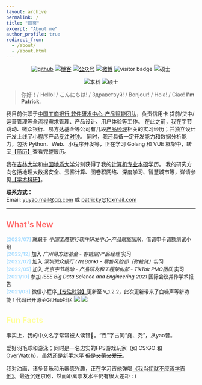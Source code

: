 ```yaml
---
layout: archive
permalink: /
title: "首页"
excerpt: "About me"
author_profile: true
redirect_from: 
  - /about/
  - /about.html
---
```


<p align="center">
  <a href="https://github.com/realyao"><img src="https://img.shields.io/badge/Github-realyao-181717.svg?logo=github" alt="github"></a>
  <!-- <a href="https://gitee.com/realyao"><img src="https://img.shields.io/badge/Gitee-realyao-C71D23.svg?logo=Gitee" alt="码云"></a> -->
  <a href="https://blog.csdn.net/qq_41339564"><img src="https://img.shields.io/badge/CSDN-realyao-blue.svg?logo=c" alt="博客"></a>
  <a href="https://realyao.gitee.io/gzh/"><img src="https://img.shields.io/badge/Wechat-REALY-brightgreen.svg?logo=wechat" alt="公众号"></a>
  <a href="https://www.weibo.com/yulaoban123"><img src="https://img.shields.io/badge/Weibo-realyao-red.svg" alt="微博"></a>  
  <img src="https://visitor-badge.glitch.me/badge?page_id=realyao.github.io/cv" alt="visitor badge"/>
  <a><img src="https://img.shields.io/badge/LastCommit-2023.07-skyblue.svg" alt="硕士"></a>  
<!--   <a href="https://www.weibo.com/yulaoban123"><img src="https://img.shields.io/badge/Weibo-realyao---critical.svg?logo=sina weibo" alt="微博"></a> -->
</p>

<p align="center">
  <a><img src="https://img.shields.io/badge/B.Eng.-Jilin%20Univ.-blue.svg" alt="本科"></a> 
  <a><img src="https://img.shields.io/badge/M.Eng.-China Univ. of Geo.-skyblue.svg" alt="硕士"></a>  
</p>

<!-------------------->
> 你好！/ Hello! / こんにちは! / Здравствуй! / Bonjour! / Hola! / Ciao!  **I'm Patrick**.

我目前供职于<u>中国工商银行 软件研发中心-产品赋能团队</u>，负责信用卡 贷前/贷中/运营管理等全流程需求管理、产品设计、用户体验等工作。
在此之前，我在字节跳动、微众银行、易方达基金等公司有几段<u>产品经理</u>相关的实习经历；并独立设计开发上线了小程序产品[专注时钟](https://realyao.github.io/foclock)。
同时，我还具备一定开发能力和数据分析能力，包括 Python、Web、小程序开发等，正在学习 Golang 和 VUE 框架中，转至[【简历】](https://yuyaocv.github.io/cv/)查看完整履历。

我在[吉林大学](https://ccst.jlu.edu.cn/)和[中国地质大学](https://www.cug.edu.cn/)分别获得了我的<u>计算机专业本硕</u>学历。
我的研究方向包括地理大数据安全、云雾计算、图卷积网络、深度学习、智慧城市等，详请参见[【学术科研】](https://yuyaocv.github.io/publications/)。 


**联系方式：**  
<i class="fa fa-fw fa-envelope"></i> <font style="font-size: 1em;">Email: <a href="mailto:yuyao.mail@qq.com">yuyao.mail@qq.com</a></font> 或 <a href="mailto:patricky@foxmail.com">patricky@foxmail.com</a>
<!-- <br> -->
 <!-- ~~yuyao.pm@bytedance.com~~ -->
 
------

<h2 style="color: #ff6666;">What's New</h2>
<div style="line-height: 1.5em; font-size: 0.95em">
  <p>
  <b style="color: #adf;">[2023/07]</b> 就职于 <i>中国工商银行软件研发中心-产品赋能团队</i>，借调申卡调额测试小组 <br>
  <b style="color: #adf;">[2022/12]</b> 加入 <i>广州易方达基金 - 客销部/产品经理 </i>实习 <br>
  <b style="color: #adf;">[2022/07]</b> 加入 <i>深圳微众银行 (WeBank) - 零售风险部（微粒贷）</i>实习 <br>
  <b style="color: #adf;">[2022/05]</b> 加入 <i>北京字节跳动 - 产品研发和工程架构部 - TikTok PMO团队 </i>实习 <br>
  <b style="color: #adf;">[2021/10]</b> 参加 <i>IEEE Big Data Science and Engineering 2021</i> 国际会议并作学术报告<br> 
  <!-- <b style="color: #adf;">[06/2021]</b> 以简驭繁的浏览器导航主页 —— <a href="https://realyao.github.io/one" target="_blank">壹导航</a> 已上线 <br> -->
  <b style="color: #adf;">[2021/03]</b> 微信小程序<a href="https://realyao.github.io/foclock" target="_blank">【专注时钟】</a>更新至 V_1.2.2，此次更新带来了白噪声等新功能！代码已开源至GitHub社区 <img src="https://visitor-badge.glitch.me/badge?page_id=realyao.WXminiprogram-Focus-clock"> <img src="https://img.shields.io/github/stars/realyao/WXminiprogram-Focus-clock">  <br>
  </p>
</div>


<h2 style="color: #ffff99;">Fun Facts</h2>

事实上，我的中文名字常常被人读错🤣。“垚”字古同“堯、尧”，从yao音。

爱好羽毛球和游泳；同时是一名忠实的FPS游戏玩家（如 CS:GO 和 OverWatch），虽然还是新手水平 ~~但是又菜又爱玩~~。 

我对油画、诸多音乐和乐器感兴趣，正在学习吉他弹唱[《我当初就不应该学吉他》](https://music.163.com/#/song?id=28587882)。最近沉迷京剧，然而距离票友水平仍有很大差距 : )